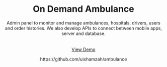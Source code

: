<br />
<div align="center">

  <h1 align="center">On Demand Ambulance</h1>

  <p align="center">
    Admin panel to monitor and manage ambulances, hospitals, drivers, users and order histories. We also develop APIs to connect between mobile apps, server and database.
    <br />
    <br />
    <br />
    <a href="https://cariambulance.masuk.id/">View Demo</a>
  </p>
  https://github.com/uixhamzah/ambulance
</div>
